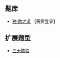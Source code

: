 ## 题库
- [独·数之道](http://www.sudokufans.org.cn/lx/game.index.php?type=wm2) 【需要登录】

## 扩展题型
- [三无数独](../三无数独.md)